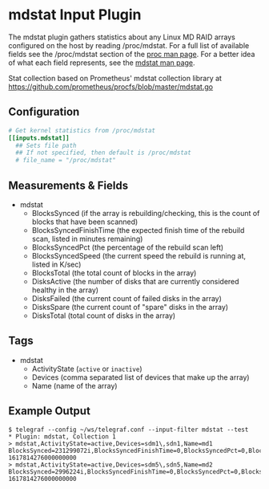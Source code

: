 # mdstat Input Plugin

The mdstat plugin gathers statistics about any Linux MD RAID arrays configured on the host
by reading /proc/mdstat. For a full list of available fields see the
/proc/mdstat section of the [proc man page](http://man7.org/linux/man-pages/man5/proc.5.html).
For a better idea of what each field represents, see the
[mdstat man page](https://raid.wiki.kernel.org/index.php/Mdstat).

Stat collection based on Prometheus' mdstat collection library at <https://github.com/prometheus/procfs/blob/master/mdstat.go>

## Configuration

```toml @sample.conf
# Get kernel statistics from /proc/mdstat
[[inputs.mdstat]]
  ## Sets file path
  ## If not specified, then default is /proc/mdstat
  # file_name = "/proc/mdstat"
```

## Measurements & Fields

- mdstat
  - BlocksSynced (if the array is rebuilding/checking, this is the count of blocks that have been scanned)
  - BlocksSyncedFinishTime (the expected finish time of the rebuild scan, listed in minutes remaining)
  - BlocksSyncedPct (the percentage of the rebuild scan left)
  - BlocksSyncedSpeed (the current speed the rebuild is running at, listed in K/sec)
  - BlocksTotal (the total count of blocks in the array)
  - DisksActive (the number of disks that are currently considered healthy in the array)
  - DisksFailed (the current count of failed disks in the array)
  - DisksSpare (the current count of "spare" disks in the array)
  - DisksTotal (total count of disks in the array)

## Tags

- mdstat
  - ActivityState (`active` or `inactive`)
  - Devices (comma separated list of devices that make up the array)
  - Name (name of the array)

## Example Output

```shell
$ telegraf --config ~/ws/telegraf.conf --input-filter mdstat --test
* Plugin: mdstat, Collection 1
> mdstat,ActivityState=active,Devices=sdm1\,sdn1,Name=md1 BlocksSynced=231299072i,BlocksSyncedFinishTime=0,BlocksSyncedPct=0,BlocksSyncedSpeed=0,BlocksTotal=231299072i,DisksActive=2i,DisksFailed=0i,DisksSpare=0i,DisksTotal=2i,DisksDown=0i 1617814276000000000
> mdstat,ActivityState=active,Devices=sdm5\,sdn5,Name=md2 BlocksSynced=2996224i,BlocksSyncedFinishTime=0,BlocksSyncedPct=0,BlocksSyncedSpeed=0,BlocksTotal=2996224i,DisksActive=2i,DisksFailed=0i,DisksSpare=0i,DisksTotal=2i,DisksDown=0i 1617814276000000000
```
